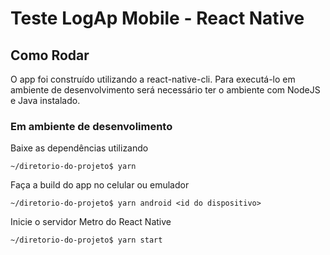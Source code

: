 # Teste LogAp Mobile - React Native

## Como Rodar

O app foi construído utilizando a react-native-cli. Para executá-lo em ambiente de desenvolvimento será necessário ter o ambiente com NodeJS e Java instalado.

### Em ambiente de desenvolimento
Baixe as dependências utilizando
```
~/diretorio-do-projeto$ yarn 
```
Faça a build do app no celular ou emulador
```
~/diretorio-do-projeto$ yarn android <id do dispositivo>
```

Inicie o servidor Metro do React Native
```
~/diretorio-do-projeto$ yarn start
```

